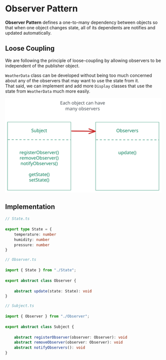 
# Observer Pattern

**Observer Pattern** defines a one-to-many dependency between objects so that when one object changes state, all of its dependents are notifies and updated automatically.  


## Loose Coupling

We are following the principle of loose-coupling by allowing observers to be independent of the publisher object.  

`WeatherData` class can be developed without being too much concerned about any of the observers that may want to use the state from it.  
That said, we can implement and add more `Display` classes that use the state from `WeatherData` much more easily.


<!-- ![Interface diagram](interface-diagram.png) -->
![Interface diagram](interface-diagram.svg)

## Implementation

```ts
// State.ts

export type State = {
    temperature: number
    humidity: number
    pressure: number
}
```

```ts
// Observer.ts

import { State } from "./State";

export abstract class Observer {

    abstract update(state: State): void
}
```

```ts
// Subject.ts

import { Observer } from "./Observer";

export abstract class Subject {

    abstract registerObserver(observer: Observer): void
    abstract removeObserver(observer: Observer): void
    abstract notifyObservers(): void
}
```